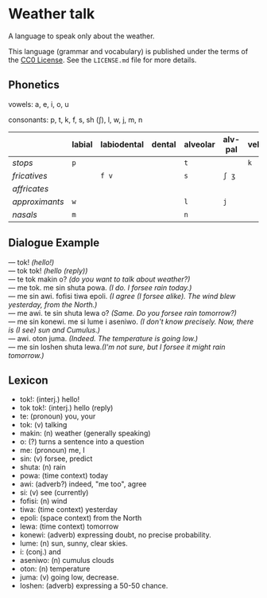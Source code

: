 # Weather talk

A language to speak only about the weather.

This language (grammar and vocabulary) is published under the terms of the [CC0 License](https://creativecommons.org/publicdomain/zero/1.0/deed). See the `LICENSE.md` file for more details.

## Phonetics

vowels: a, e, i, o, u

consonants: p, t, k, f, s, sh (ʃ), l, w, j, m, n

|                | labial | labiodental | dental | alveolar | alv-pal | velar | *glottal* |
| -------------- | ------ | ----------- | ------ | -------- | --------- | ------- | --------- |
| *stops*        | `p` |             |        | `t`    |           | `k`  |           |
| *fricatives*   |        | `f v`       |   | `s`    | `ʃ ʒ` |         |        |
| *affricates*   |        |             |        |          |   |         |           |
| *approximants* | `w`    |             |        | `l`    | `j` |         |           |
| *nasals*       | `m`    |             |        | `n`      |           |   |           |

## Dialogue Example

— tok! *(hello!)*  
— tok tok! *(hello (reply))*  
— te tok makin o? *(do you want to talk about weather?)*  
— me tok. me sin shuta powa. *(I do. I forsee rain today.)*  
— me sin awi. fofisi tiwa epoli. *(I agree (I forsee alike). The wind blew yesterday, from the North.)*  
— me awi. te sin shuta lewa o? *(Same. Do you forsee rain tomorrow?)*  
— me sin konewi. me si lume i aseniwo. *(I don't know precisely. Now, there is (I see) sun and Cumulus.)*  
— awi. oton juma. *(Indeed. The temperature is going low.)*  
— me sin loshen shuta lewa.*(I'm not sure, but I forsee it might rain tomorrow.)*

## Lexicon

* tok!: (interj.) hello!
* tok tok!: (interj.) hello (reply)
* te: (pronoun) you, your
* tok: (v) talking
* makin: (n) weather (generally speaking)
* o: (?) turns a sentence into a question
* me: (pronoun) me, I
* sin: (v) forsee, predict
* shuta: (n) rain
* powa: (time context) today
* awi: (adverb?) indeed, "me too", agree
* si: (v) see (currently)
* fofisi: (n) wind
* tiwa: (time context) yesterday
* epoli: (space context) from the North
* lewa: (time context) tomorrow
* konewi: (adverb) expressing doubt, no precise probability.
* lume: (n) sun, sunny, clear skies.
* i: (conj.) and
* aseniwo: (n) cumulus clouds
* oton: (n) temperature
* juma: (v) going low, decrease.
* loshen: (adverb) expressing a 50-50 chance.
